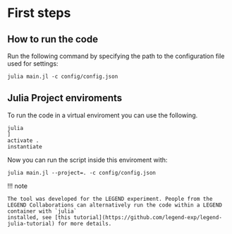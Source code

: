 # First steps

## How to run the code
Run the following command by specifying the path to the configuration file used for settings:

```
julia main.jl -c config/config.json
```

## Julia Project enviroments
To run the code in a virtual enviroment you can use the following.
```
julia
] 
activate .
instantiate

```
Now you can run the script inside this enviroment with:

```
julia main.jl --project=. -c config/config.json
```

!!! note

    The tool was developed for the LEGEND experiment. People from the LEGEND Collaborations can alternatively run the code within a LEGEND container with `julia`
    installed, see [this tutorial](https://github.com/legend-exp/legend-julia-tutorial) for more details.
    